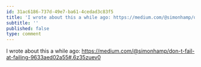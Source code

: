 ```yaml
---
id: 31ac6186-737d-49e7-ba61-4cedad3c83f5
title: 'I wrote about this a while ago: https://medium.com/@simonhamp/don-t-fail-at-failing-9633aed02a55#.6z'
subtitle: ''
published: false
type: comment
---
```




I wrote about this a while ago: <https://medium.com/@simonhamp/don-t-fail-at-failing-9633aed02a55#.6z35zuev0>

